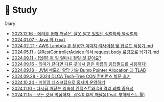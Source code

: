 # 📖 Study

Diary

* [2023.12.16 - 에러를 통해 깨달은, 잘못 알고 있었던 직렬화와 역직렬화](/docs/잘못%20알고%20있었던%20직렬화와%20역직렬화.md)
* [2024.01.07 - Java 의 `final`](/docs/Java%20의%20final%20은%20어디에%20사용할%20수%20있을까%3F.md)
* [2024.02.21 - AWS Lambda 를 활용한 이미지 리사이징 및 업로드 적용기.md](/docs/Lamda%20를%20활용한%20이미지%20리사이징%20적용기.md)
* [2024.05.11 - @RestControllerAdvice 에서 request body 로깅으로 남기기.md](/docs/%5BSpring%5D%20@RestControllerAdvice%20에서%20body%20로깅으로%20남기기.md)
* [2024.09.11 - \[업무\] 이 일 얼마나 걸릴 것 같아요? ](/docs/빅테크%20수석%20개발자가%20알려주는%20일(코딩)%20잘하는%20방법.md)
* [2024.09.16 - 의미가 같다면 다른 곳에서 같은 이름의 응답필드를 사용하자!](/docs/의미가%20완벽하게%20같다면%20응답%20필드%20이름도%20같게하자.md)
* [2024.09.18 - JVM 메모리 할당 기술 Bump Pointer Allocation 과 TLAB](/docs/JVM%20Bump%20pointer%20allocation%20and%20Thread-Local%20Allocation%20Buffer.md)
* [2024.09.28 - 2024 DLCA Tech-Tree CON 컨퍼런스 방문 후기](/docs/2024%20DLCA%20Tech-Tree%20CON%20컨퍼런스%20후기.md)
* [2024.10.24 - 게이밍 데스크탑으로 홈서버 운영하기](/docs/게이밍%20데스크탑으로%20홈서버%20운영하기.md)
* [2024.11.10 - 다시금 깨닫는 영속성 컨텍스트와 DB 격리 레벨 중요성](/docs/다시%20깨닫는%20영속성%20컨텍스트의%20중요성.md)
* [2024.11.15 - 모든 것을 의심하자.. 삽질이후의 깨달음(feat. 부하테스트 툴)](/docs/모든%20것을%20의심하자.%20삽질이후..%20(feat.%20부하테스트%20툴).md)